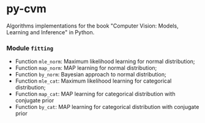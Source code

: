 # py-cvm  
Algorithms implementations for the book "Computer Vision: Models, Learning and Inference" in Python.

### Module `fitting`
- Function `mle_norm`: Maximum likelihood learning for normal distribution;
- Function `map_norm`: MAP learning for normal distribution;
- Function `by_norm`: Bayesian approach to normal distribution;
- Function `mle_cat`: Maximum likelihood learning for categorical distribution;
- Function `map_cat`: MAP learning for categorical distribution with conjugate prior
- Function `by_cat`: MAP learning for categorical distribution with conjugate prior
